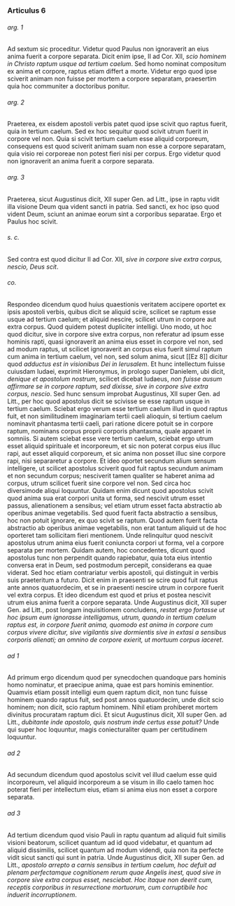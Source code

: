 ### Articulus 6

###### arg. 1
Ad sextum sic proceditur. Videtur quod Paulus non ignoraverit an eius anima fuerit a corpore separata. Dicit enim ipse, II ad Cor. XII, *scio hominem in Christo raptum usque ad tertium caelum*. Sed homo nominat compositum ex anima et corpore, raptus etiam differt a morte. Videtur ergo quod ipse sciverit animam non fuisse per mortem a corpore separatam, praesertim quia hoc communiter a doctoribus ponitur.

###### arg. 2
Praeterea, ex eisdem apostoli verbis patet quod ipse scivit quo raptus fuerit, quia in tertium caelum. Sed ex hoc sequitur quod scivit utrum fuerit in corpore vel non. Quia si scivit tertium caelum esse aliquid corporeum, consequens est quod sciverit animam suam non esse a corpore separatam, quia visio rei corporeae non potest fieri nisi per corpus. Ergo videtur quod non ignoraverit an anima fuerit a corpore separata.

###### arg. 3
Praeterea, sicut Augustinus dicit, XII super Gen. ad Litt., ipse in raptu vidit illa visione Deum qua vident sancti in patria. Sed sancti, ex hoc ipso quod vident Deum, sciunt an animae eorum sint a corporibus separatae. Ergo et Paulus hoc scivit.

###### s. c.
Sed contra est quod dicitur II ad Cor. XII, *sive in corpore sive extra corpus, nescio, Deus scit*.

###### co.
Respondeo dicendum quod huius quaestionis veritatem accipere oportet ex ipsis apostoli verbis, quibus dicit se aliquid scire, scilicet se raptum esse usque ad tertium caelum; et aliquid nescire, scilicet utrum in corpore aut extra corpus. Quod quidem potest dupliciter intelligi. Uno modo, ut hoc quod dicitur, sive in corpore sive extra corpus, non referatur ad ipsum esse hominis rapti, quasi ignoraverit an anima eius esset in corpore vel non, sed ad modum raptus, ut scilicet ignoraverit an corpus eius fuerit simul raptum cum anima in tertium caelum, vel non, sed solum anima, sicut [[Ez 8]] dicitur quod *adductus est in visionibus Dei in Ierusalem*. Et hunc intellectum fuisse cuiusdam Iudaei, exprimit Hieronymus, in prologo super Danielem, ubi dicit, *denique et apostolum nostrum*, scilicet dicebat Iudaeus, *non fuisse ausum affirmare se in corpore raptum, sed dixisse, sive in corpore sive extra corpus, nescio*. Sed hunc sensum improbat Augustinus, XII super Gen. ad Litt., per hoc quod apostolus dicit se scivisse se esse raptum usque in tertium caelum. Sciebat ergo verum esse tertium caelum illud in quod raptus fuit, et non similitudinem imaginariam tertii caeli alioquin, si tertium caelum nominavit phantasma tertii caeli, pari ratione dicere potuit se in corpore raptum, nominans corpus proprii corporis phantasma, quale apparet in somniis. Si autem sciebat esse vere tertium caelum, sciebat ergo utrum esset aliquid spirituale et incorporeum, et sic non poterat corpus eius illuc rapi, aut esset aliquid corporeum, et sic anima non posset illuc sine corpore rapi, nisi separaretur a corpore. Et ideo oportet secundum alium sensum intelligere, ut scilicet apostolus sciverit quod fuit raptus secundum animam et non secundum corpus; nesciverit tamen qualiter se haberet anima ad corpus, utrum scilicet fuerit sine corpore vel non. Sed circa hoc diversimode aliqui loquuntur. Quidam enim dicunt quod apostolus scivit quod anima sua erat corpori unita ut forma, sed nescivit utrum esset passus, alienationem a sensibus; vel etiam utrum esset facta abstractio ab operibus animae vegetabilis. Sed quod fuerit facta abstractio a sensibus, hoc non potuit ignorare, ex quo scivit se raptum. Quod autem fuerit facta abstractio ab operibus animae vegetabilis, non erat tantum aliquid ut de hoc oporteret tam sollicitam fieri mentionem. Unde relinquitur quod nescivit apostolus utrum anima eius fuerit coniuncta corpori ut forma, vel a corpore separata per mortem. Quidam autem, hoc concedentes, dicunt quod apostolus tunc non perpendit quando rapiebatur, quia tota eius intentio conversa erat in Deum, sed postmodum percepit, considerans ea quae viderat. Sed hoc etiam contrariatur verbis apostoli, qui distinguit in verbis suis praeteritum a futuro. Dicit enim in praesenti se scire quod fuit raptus ante annos quatuordecim, et se in praesenti nescire utrum in corpore fuerit vel extra corpus. Et ideo dicendum est quod et prius et postea nescivit utrum eius anima fuerit a corpore separata. Unde Augustinus dicit, XII super Gen. ad Litt., post longam inquisitionem concludens, *restat ergo fortasse ut hoc ipsum eum ignorasse intelligamus, utrum, quando in tertium caelum raptus est, in corpore fuerit anima, quomodo est anima in corpore cum corpus vivere dicitur, sive vigilantis sive dormientis sive in extasi a sensibus corporis alienati; an omnino de corpore exierit, ut mortuum corpus iaceret*.

###### ad 1
Ad primum ergo dicendum quod per synecdochen quandoque pars hominis homo nominatur, et praecipue anima, quae est pars hominis eminentior. Quamvis etiam possit intelligi eum quem raptum dicit, non tunc fuisse hominem quando raptus fuit, sed post annos quatuordecim, unde dicit scio hominem; non dicit, scio raptum hominem. Nihil etiam prohiberet mortem divinitus procuratam raptum dici. Et sicut Augustinus dicit, XII super Gen. ad Litt., *dubitante inde apostolo, quis nostrum inde certus esse potuit?* Unde qui super hoc loquuntur, magis coniecturaliter quam per certitudinem loquuntur.

###### ad 2
Ad secundum dicendum quod apostolus scivit vel illud caelum esse quid incorporeum, vel aliquid incorporeum a se visum in illo caelo tamen hoc poterat fieri per intellectum eius, etiam si anima eius non esset a corpore separata.

###### ad 3
Ad tertium dicendum quod visio Pauli in raptu quantum ad aliquid fuit similis visioni beatorum, scilicet quantum ad id quod videbatur, et quantum ad aliquid dissimilis, scilicet quantum ad modum videndi, quia non ita perfecte vidit sicut sancti qui sunt in patria. Unde Augustinus dicit, XII super Gen. ad Litt., *apostolo arrepto a carnis sensibus in tertium caelum, hoc defuit ad plenam perfectamque cognitionem rerum quae Angelis inest, quod sive in corpore sive extra corpus esset, nesciebat. Hoc itaque non deerit cum, receptis corporibus in resurrectione mortuorum, cum corruptibile hoc induerit incorruptionem*.

